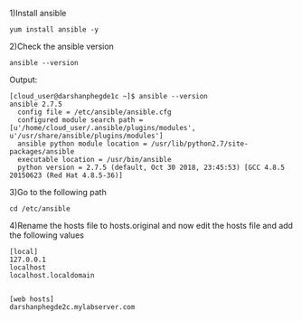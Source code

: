 1)Install ansible


```
yum install ansible -y
```


2)Check the ansible version

```
ansible --version
```

Output:

```
[cloud_user@darshanphegde1c ~]$ ansible --version
ansible 2.7.5
  config file = /etc/ansible/ansible.cfg
  configured module search path = [u'/home/cloud_user/.ansible/plugins/modules', u'/usr/share/ansible/plugins/modules']
  ansible python module location = /usr/lib/python2.7/site-packages/ansible
  executable location = /usr/bin/ansible
  python version = 2.7.5 (default, Oct 30 2018, 23:45:53) [GCC 4.8.5 20150623 (Red Hat 4.8.5-36)]
  ```


3)Go to the following path

```
cd /etc/ansible
```

4)Rename the hosts file to hosts.original and now edit the hosts file and add the following values

```
[local]
127.0.0.1
localhost
localhost.localdomain


[web hosts]
darshanphegde2c.mylabserver.com
```

